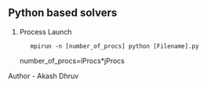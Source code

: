 ## Python based solvers

  1. Process Launch

     ~~~terminal
        mpirun -n [number_of_procs] python [Filename].py
     ~~~

     number_of_procs=iProcs*jProcs

Author - Akash Dhruv

